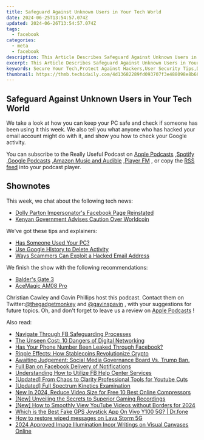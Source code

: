 ```yaml
---
title: Safeguard Against Unknown Users in Your Tech World
date: 2024-06-25T13:54:57.074Z
updated: 2024-06-26T13:54:57.074Z
tags:
  - facebook
categories:
  - meta
  - facebook
description: This Article Describes Safeguard Against Unknown Users in Your Tech World
excerpt: This Article Describes Safeguard Against Unknown Users in Your Tech World
keywords: Secure Your Tech,Protect Against Hackers,User Security Tips,Defend Tech Systems,Prevent Unknown Access,Cyber Safety Measures,Tech Threat Shielding
thumbnail: https://thmb.techidaily.com/4d13682289fd093707f3e488098e8b68b405e6325695bb2b5c751424b8cb1104.jpeg
---
```


## Safeguard Against Unknown Users in Your Tech World

 We take a look at how you can keep your PC safe and check if someone has been using it this week. We also tell you what anyone who has hacked your email account might do with it, and show you how to check your Google activity.

 You can subscribe to the Really Useful Podcast on [Apple Podcasts](https://podcasts.apple.com/gb/podcast/the-really-useful-podcast/id1437847131?mt=2) ,[Spotify](https://open.spotify.com/show/283gDxLd6OTNEpRq6tN7ha) ,[Google Podcasts](https://www.google.com/podcasts?feed=aHR0cHM6Ly9hbmNob3IuZm0vcy8zMWJlNDcwL3BvZGNhc3QvcnNz) ,[Amazon Music and Audible](https://music.amazon.co.uk/podcasts/20ab73d4-5da2-46c7-a17f-dc6eb39bdb48/The-Really-Useful-Podcast) ,[Player FM](https://player.fm/series/the-really-useful-podcast-2491856) , or copy the [RSS feed](https://feeds.transistor.fm/the-really-useful-podcast) into your podcast player.

## Shownotes

This week, we chat about the following tech news:

* [Dolly Parton Impersonator's Facebook Page Reinstated](https://www.bbc.co.uk/news/uk-england-south-yorkshire-66395280)
* [Kenyan Government Advises Caution Over Worldcoin](https://www.bbc.co.uk/news/world-africa-66383325)

We've got these tips and explainers:

* [Has Someone Used Your PC?](https://www.makeuseof.com/tag/has-someone-used-your-pc-3-ways-to-check/)
* [Use Google HIstory to Delete Activity](https://www.makeuseof.com/google-history-delete-all-my-activity/)
* [Ways Scammers Can Exploit a Hacked Email Address](https://www.makeuseof.com/tag/5-ways-your-email-address-can-be-exploited-by-scammers/)

We finish the show with the following recommendations:

* [Balder's Gate 3](https://baldursgate3.game/)
* [AceMagic AM08 Pro](https://www.acemagic.com/collections/mini-pc/products/ace-am08-pro-amd-ryzen-9%E2%84%A2-6900hx)

 Christian Cawley and Gavin Phillips host this podcast. Contact them on Twitter:[@thegadgetmonkey](https://twitter.com/thegadgetmonkey) and [@gavinspavin](https://twitter.com/gavinspavin) , with your suggestions for future topics. Oh, and don't forget to leave us a review on [Apple Podcasts](http://podcasts.apple.com/gb/podcast/the-really-useful-podcast/id1437847131?mt=2) !


<ins class="adsbygoogle"
     style="display:block"
     data-ad-format="autorelaxed"
     data-ad-client="ca-pub-7571918770474297"
     data-ad-slot="1223367746"></ins>



<ins class="adsbygoogle"
     style="display:block"
     data-ad-client="ca-pub-7571918770474297"
     data-ad-slot="8358498916"
     data-ad-format="auto"
     data-full-width-responsive="true"></ins>

<span class="atpl-alsoreadstyle">Also read:</span>
<div><ul>
<li><a href="https://facebook.techidaily.com/navigate-through-fb-safeguarding-processes/"><u>Navigate Through FB Safeguarding Processes</u></a></li>
<li><a href="https://facebook.techidaily.com/the-unseen-cost-10-dangers-of-digital-networking/"><u>The Unseen Cost: 10 Dangers of Digital Networking</u></a></li>
<li><a href="https://facebook.techidaily.com/has-your-phone-number-been-leaked-through-facebook/"><u>Has Your Phone Number Been Leaked Through Facebook?</u></a></li>
<li><a href="https://facebook.techidaily.com/ripple-effects-how-stablecoins-revolutionize-crypto/"><u>Ripple Effects: How Stablecoins Revolutionize Crypto</u></a></li>
<li><a href="https://facebook.techidaily.com/awaiting-judgement-social-media-governance-board-vs-trump-ban/"><u>Awaiting Judgement: Social Media Governance Board Vs. Trump Ban.</u></a></li>
<li><a href="https://facebook.techidaily.com/full-ban-on-facebook-delivery-of-notifications/"><u>Full Ban on Facebook Delivery of Notifications</u></a></li>
<li><a href="https://facebook.techidaily.com/understanding-how-to-utilize-fb-help-center-services/"><u>Understanding How to Utilize FB Help Center Services</u></a></li>
<li><a href="https://facebook-record-videos.techidaily.com/updated-from-chaos-to-clarity-professional-tools-for-youtube-cuts/"><u>[Updated] From Chaos to Clarity  Professional Tools for Youtube Cuts</u></a></li>
<li><a href="https://some-knowledge.techidaily.com/updated-full-spectrum-kinetics-examination/"><u>[Updated] Full Spectrum Kinetics Examination</u></a></li>
<li><a href="https://video-ai-editor.techidaily.com/new-in-2024-reduce-video-size-for-free-10-best-online-compressors/"><u>New In 2024, Reduce Video Size for Free 10 Best Online Compressors</u></a></li>
<li><a href="https://visual-screen-recording.techidaily.com/new-unveiling-the-secrets-to-superior-gaming-recordings/"><u>[New] Unveiling the Secrets to Superior Gaming Recordings</u></a></li>
<li><a href="https://eaxpv-info.techidaily.com/new-how-to-smoothly-view-youtube-videos-without-borders-for-2024/"><u>[New] How to Smoothly View YouTube Videos without Borders for 2024</u></a></li>
<li><a href="https://fake-location.techidaily.com/which-is-the-best-fake-gps-joystick-app-on-vivo-y100-5g-drfone-by-drfone-virtual-android/"><u>Which is the Best Fake GPS Joystick App On Vivo Y100 5G? | Dr.fone</u></a></li>
<li><a href="https://blog-min.techidaily.com/how-to-restore-wiped-messages-on-lava-storm-5g-by-fonelab-android-recover-messages/"><u>How to restore wiped messages on Lava Storm 5G</u></a></li>
<li><a href="https://some-knowledge.techidaily.com/2024-approved-image-illumination-incor-writings-on-visual-canvases-online/"><u>2024 Approved  Image Illumination  Incor Writings on Visual Canvases Online</u></a></li>
</ul></div>
